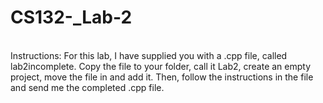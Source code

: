 # CS132-_Lab-2
</br>
Instructions: For this lab, I have supplied you with a .cpp file, called lab2incomplete.  Copy the file to your folder, call it Lab2, create an empty project, move the file in and add it.  Then, follow the instructions in the file and send me the completed .cpp file.